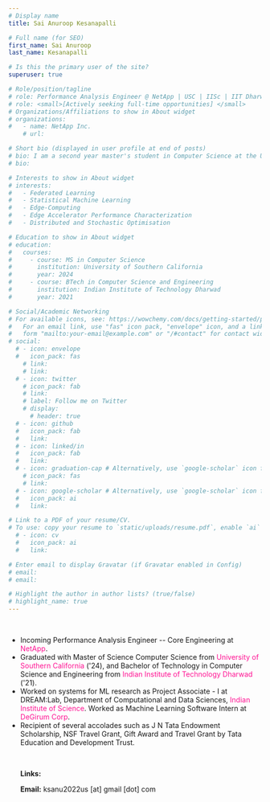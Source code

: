 ```yaml
---
# Display name
title: Sai Anuroop Kesanapalli

# Full name (for SEO)
first_name: Sai Anuroop
last_name: Kesanapalli

# Is this the primary user of the site?
superuser: true

# Role/position/tagline
# role: Performance Analysis Engineer @ NetApp | USC | IISc | IIT Dharwad | J N Tata Scholar
# role: <small>[Actively seeking full-time opportunities] </small>
# Organizations/Affiliations to show in About widget
# organizations:
#   - name: NetApp Inc.
    # url: 

# Short bio (displayed in user profile at end of posts)
# bio: I am a second year master's student in Computer Science at the University of Southern California. My research interests are chiefly Statistical Machine Learning, Edge-GPU Performance Characterization, Deep Learning Theory, Stochastic Optimization, Federated Learning, and Embedded Computing.
# bio:

# Interests to show in About widget
# interests:
#   - Federated Learning
#   - Statistical Machine Learning
#   - Edge-Computing
#   - Edge Accelerator Performance Characterization
#   - Distributed and Stochastic Optimisation

# Education to show in About widget
# education:
#   courses:
#     - course: MS in Computer Science
#       institution: University of Southern California
#       year: 2024
#     - course: BTech in Computer Science and Engineering
#       institution: Indian Institute of Technology Dharwad
#       year: 2021

# Social/Academic Networking
# For available icons, see: https://wowchemy.com/docs/getting-started/page-builder/#icons
#   For an email link, use "fas" icon pack, "envelope" icon, and a link in the
#   form "mailto:your-email@example.com" or "/#contact" for contact widget.
# social:
  # - icon: envelope
  #   icon_pack: fas
    # link:
    # link:
  # - icon: twitter
    # icon_pack: fab
    # link:
    # label: Follow me on Twitter
    # display:
      # header: true
  # - icon: github
  #   icon_pack: fab
  #   link:
  # - icon: linked/in
  #   icon_pack: fab
  #   link:
  # - icon: graduation-cap # Alternatively, use `google-scholar` icon from `ai` icon pack
    # icon_pack: fas
    # link:
  # - icon: google-scholar # Alternatively, use `google-scholar` icon from `ai` icon pack
  #   icon_pack: ai
  #   link:

# Link to a PDF of your resume/CV.
# To use: copy your resume to `static/uploads/resume.pdf`, enable `ai` icons in `params.yaml`, # and uncomment the lines below.
  # - icon: cv
  #   icon_pack: ai
  #   link:

# Enter email to display Gravatar (if Gravatar enabled in Config)
# email: 
# email:

# Highlight the author in author lists? (true/false)
# highlight_name: true
---
```

<style>
    .deeppink {
        color: deeppink;
    }
</style>

<br>

* Incoming Performance Analysis Engineer -- Core Engineering at <span class="deeppink"> NetApp</span>.
* Graduated with Master of Science Computer Science from <span class="deeppink"> University of Southern California</span> ('24), and Bachelor of Technology in Computer Science and Engineering from <span class="deeppink"> Indian Institute of Technology Dharwad </span> ('21).
* Worked on systems for ML research as Project Associate - I at DREAM:Lab, Department of Computational and Data Sciences, <span class="deeppink"> Indian Institute of Science</span>. Worked as Machine Learning Software Intern at <span class="deeppink"> DeGirum Corp</span>.
* Recipient of several accolades such as J N Tata Endowment Scholarship, NSF Travel Grant, Gift Award and Travel Grant by Tata Education and Development Trust.

<br>

<style>
.nobullet li {
  list-style-type: none;
}
</style>

<div class="nobullet">

* <b>Links:</b> 
  <a href="/uploads/Sai_Anuroop_Kesanapalli_Resume.pdf" target="_blank">
    <i class="ai ai-cv ai-lg"></i>
  </a> 
  <a href="https://www.linkedin.com/in/ksanu1998" target="_blank">
    <i class="fab fa-linkedin  fa-lg"></i>
  </a>
  <a href="https://github.com/ksanu1998" target="_blank">
    <i class="fab fa-github fa-lg"></i>
  </a>
  <a href="https://scholar.google.com/citations?user=d9_YakoAAAAJ&hl=en&oi=ao" target="_blank">
    <i class="ai ai-google-scholar ai-lg"></i>
  </a>

* <b>Email:</b> ksanu2022us [at] gmail [dot] com <br>
</div>